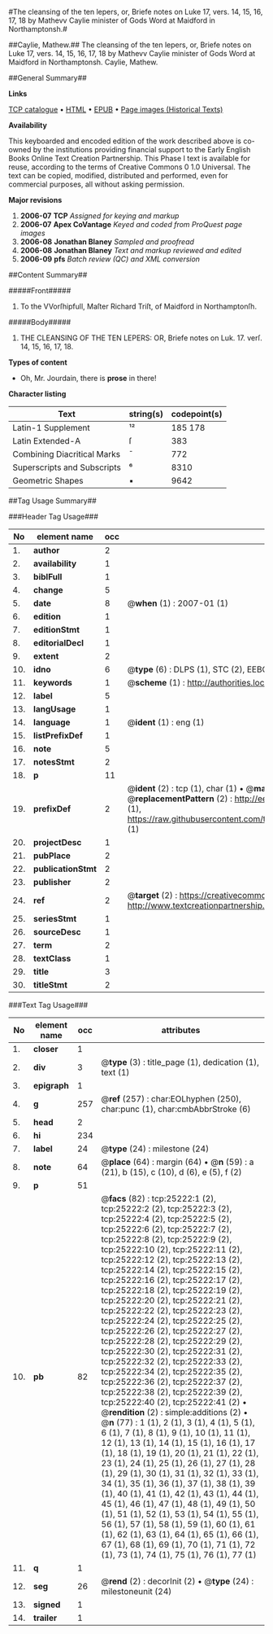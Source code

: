 #The cleansing of the ten lepers, or, Briefe notes on Luke 17, vers. 14, 15, 16, 17, 18 by Mathevv Caylie minister of Gods Word at Maidford in Northamptonsh.#

##Caylie, Mathew.##
The cleansing of the ten lepers, or, Briefe notes on Luke 17, vers. 14, 15, 16, 17, 18 by Mathevv Caylie minister of Gods Word at Maidford in Northamptonsh.
Caylie, Mathew.

##General Summary##

**Links**

[TCP catalogue](http://www.ota.ox.ac.uk/tcp/)  • 
[HTML](http://tei.it.ox.ac.uk/tcp/Texts-HTML/free/A18/A18292.html)  • 
[EPUB](http://tei.it.ox.ac.uk/tcp/Texts-EPUB/free/A18/A18292.epub) • 
[Page images (Historical Texts)](https://data.historicaltexts.jisc.ac.uk/view?pubId=eebo-22175246e&pageId=eebo-22175246e-25222-1)

**Availability**

This keyboarded and encoded edition of the
	       work described above is co-owned by the institutions
	       providing financial support to the Early English Books
	       Online Text Creation Partnership. This Phase I text is
	       available for reuse, according to the terms of Creative
	       Commons 0 1.0 Universal. The text can be copied,
	       modified, distributed and performed, even for
	       commercial purposes, all without asking permission.

**Major revisions**

1. __2006-07__ __TCP__ *Assigned for keying and markup*
1. __2006-07__ __Apex CoVantage__ *Keyed and coded from ProQuest page images*
1. __2006-08__ __Jonathan Blaney__ *Sampled and proofread*
1. __2006-08__ __Jonathan Blaney__ *Text and markup reviewed and edited*
1. __2006-09__ __pfs__ *Batch review (QC) and XML conversion*

##Content Summary##

#####Front#####

1. To the VVorſhipfull, Maſter Richard Triſt, of Maidford in Northamptonſh.

#####Body#####

1. THE CLEANSING OF THE TEN LEPERS: OR, Briefe notes on Luk. 17. verſ. 14, 15, 16, 17, 18.

**Types of content**

  * Oh, Mr. Jourdain, there is **prose** in there!

**Character listing**


|Text|string(s)|codepoint(s)|
|---|---|---|
|Latin-1 Supplement|¹²|185 178|
|Latin Extended-A|ſ|383|
|Combining             Diacritical Marks|̄|772|
|Superscripts             and Subscripts|⁶|8310|
|Geometric Shapes|▪|9642|

##Tag Usage Summary##

###Header Tag Usage###

|No|element name|occ|attributes|
|---|---|---|---|
|1.|__author__|2||
|2.|__availability__|1||
|3.|__biblFull__|1||
|4.|__change__|5||
|5.|__date__|8| @__when__ (1) : 2007-01 (1)|
|6.|__edition__|1||
|7.|__editionStmt__|1||
|8.|__editorialDecl__|1||
|9.|__extent__|2||
|10.|__idno__|6| @__type__ (6) : DLPS (1), STC (2), EEBO-CITATION (1), OCLC (1), VID (1)|
|11.|__keywords__|1| @__scheme__ (1) : http://authorities.loc.gov/ (1)|
|12.|__label__|5||
|13.|__langUsage__|1||
|14.|__language__|1| @__ident__ (1) : eng (1)|
|15.|__listPrefixDef__|1||
|16.|__note__|5||
|17.|__notesStmt__|2||
|18.|__p__|11||
|19.|__prefixDef__|2| @__ident__ (2) : tcp (1), char (1)  •  @__matchPattern__ (2) : ([0-9\-]+):([0-9IVX]+) (1), (.+) (1)  •  @__replacementPattern__ (2) : http://eebo.chadwyck.com/downloadtiff?vid=$1&page=$2 (1), https://raw.githubusercontent.com/textcreationpartnership/Texts/master/tcpchars.xml#$1 (1)|
|20.|__projectDesc__|1||
|21.|__pubPlace__|2||
|22.|__publicationStmt__|2||
|23.|__publisher__|2||
|24.|__ref__|2| @__target__ (2) : https://creativecommons.org/publicdomain/zero/1.0/ (1), http://www.textcreationpartnership.org/docs/. (1)|
|25.|__seriesStmt__|1||
|26.|__sourceDesc__|1||
|27.|__term__|2||
|28.|__textClass__|1||
|29.|__title__|3||
|30.|__titleStmt__|2||


###Text Tag Usage###

|No|element name|occ|attributes|
|---|---|---|---|
|1.|__closer__|1||
|2.|__div__|3| @__type__ (3) : title_page (1), dedication (1), text (1)|
|3.|__epigraph__|1||
|4.|__g__|257| @__ref__ (257) : char:EOLhyphen (250), char:punc (1), char:cmbAbbrStroke (6)|
|5.|__head__|2||
|6.|__hi__|234||
|7.|__label__|24| @__type__ (24) : milestone (24)|
|8.|__note__|64| @__place__ (64) : margin (64)  •  @__n__ (59) : a (21), b (15), c (10), d (6), e (5), f (2)|
|9.|__p__|51||
|10.|__pb__|82| @__facs__ (82) : tcp:25222:1 (2), tcp:25222:2 (2), tcp:25222:3 (2), tcp:25222:4 (2), tcp:25222:5 (2), tcp:25222:6 (2), tcp:25222:7 (2), tcp:25222:8 (2), tcp:25222:9 (2), tcp:25222:10 (2), tcp:25222:11 (2), tcp:25222:12 (2), tcp:25222:13 (2), tcp:25222:14 (2), tcp:25222:15 (2), tcp:25222:16 (2), tcp:25222:17 (2), tcp:25222:18 (2), tcp:25222:19 (2), tcp:25222:20 (2), tcp:25222:21 (2), tcp:25222:22 (2), tcp:25222:23 (2), tcp:25222:24 (2), tcp:25222:25 (2), tcp:25222:26 (2), tcp:25222:27 (2), tcp:25222:28 (2), tcp:25222:29 (2), tcp:25222:30 (2), tcp:25222:31 (2), tcp:25222:32 (2), tcp:25222:33 (2), tcp:25222:34 (2), tcp:25222:35 (2), tcp:25222:36 (2), tcp:25222:37 (2), tcp:25222:38 (2), tcp:25222:39 (2), tcp:25222:40 (2), tcp:25222:41 (2)  •  @__rendition__ (2) : simple:additions (2)  •  @__n__ (77) : 1 (1), 2 (1), 3 (1), 4 (1), 5 (1), 6 (1), 7 (1), 8 (1), 9 (1), 10 (1), 11 (1), 12 (1), 13 (1), 14 (1), 15 (1), 16 (1), 17 (1), 18 (1), 19 (1), 20 (1), 21 (1), 22 (1), 23 (1), 24 (1), 25 (1), 26 (1), 27 (1), 28 (1), 29 (1), 30 (1), 31 (1), 32 (1), 33 (1), 34 (1), 35 (1), 36 (1), 37 (1), 38 (1), 39 (1), 40 (1), 41 (1), 42 (1), 43 (1), 44 (1), 45 (1), 46 (1), 47 (1), 48 (1), 49 (1), 50 (1), 51 (1), 52 (1), 53 (1), 54 (1), 55 (1), 56 (1), 57 (1), 58 (1), 59 (1), 60 (1), 61 (1), 62 (1), 63 (1), 64 (1), 65 (1), 66 (1), 67 (1), 68 (1), 69 (1), 70 (1), 71 (1), 72 (1), 73 (1), 74 (1), 75 (1), 76 (1), 77 (1)|
|11.|__q__|1||
|12.|__seg__|26| @__rend__ (2) : decorInit (2)  •  @__type__ (24) : milestoneunit (24)|
|13.|__signed__|1||
|14.|__trailer__|1||
